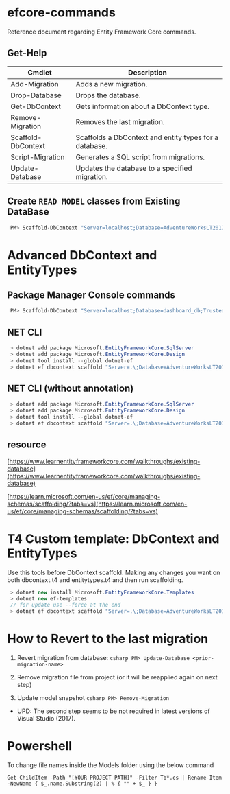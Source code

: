 # efcore-commands
Reference document regarding Entity Framework Core commands.


## Get-Help

| Cmdlet      |        Description
| ------------- | ------------- |
| Add-Migration | Adds a new migration.
| Drop-Database | Drops the database.
| Get-DbContext | Gets information about a DbContext type.
| Remove-Migration | Removes the last migration.
| Scaffold-DbContext | Scaffolds a DbContext and entity types for a database.
| Script-Migration | Generates a SQL script from migrations.
| Update-Database | Updates the database to a specified migration.


## Create `READ MODEL` classes from Existing DataBase
```csharp
 PM> Scaffold-DbContext "Server=localhost;Database=AdventureWorksLT2012;Trusted_Connection=True;" Microsoft.EntityFrameworkCore.SqlServer -OutputDir Models
```
# Advanced DbContext and EntityTypes

## Package Manager Console commands 
```csharp
 PM> Scaffold-DbContext "Server=localhost;Database=dashboard_db;Trusted_Connection=True;" Microsoft.EntityFrameworkCore.SqlServer -OutputDir Models Model    -Context "ApplicationDbContext" -Namespace AdventureWork.Models -ContextNamespace  AdventureWork.Data.DbContext -DataAnnotations
```
## NET CLI
```csharp
 > dotnet add package Microsoft.EntityFrameworkCore.SqlServer
 > dotnet add package Microsoft.EntityFrameworkCore.Design
 > dotnet tool install --global dotnet-ef
 > dotnet ef dbcontext scaffold "Server=.\;Database=AdventureWorksLT2012;Trusted_Connection=True;" Microsoft.EntityFrameworkCore.SqlServer -o Model -c "ApplicationDbContext" --data-annotations --context-dir 
```

## NET CLI (without annotation)
```csharp
 > dotnet add package Microsoft.EntityFrameworkCore.SqlServer
 > dotnet add package Microsoft.EntityFrameworkCore.Design
 > dotnet tool install --global dotnet-ef
 > dotnet ef dbcontext scaffold "Server=.\;Database=AdventureWorksLT2012;Trusted_Connection=True;" Microsoft.EntityFrameworkCore.SqlServer -o Model -c "ApplicationDbContext" --context-dir 
```

## resource
[https://www.learnentityframeworkcore.com/walkthroughs/existing-database](https://www.learnentityframeworkcore.com/walkthroughs/existing-database)

[https://learn.microsoft.com/en-us/ef/core/managing-schemas/scaffolding/?tabs=vs](https://learn.microsoft.com/en-us/ef/core/managing-schemas/scaffolding/?tabs=vs)

# T4 Custom template: DbContext and EntityTypes
Use this tools before DbContext scaffold. Making any changes you want on both dbcontext.t4 and entitytypes.t4 and then run scaffolding.
```csharp
 > dotnet new install Microsoft.EntityFrameworkCore.Templates
 > dotnet new ef-templates
 // for update use --force at the end
 > dotnet ef dbcontext scaffold "Server=.\;Database=AdventureWorksLT2012;Trusted_Connection=True;" Microsoft.EntityFrameworkCore.SqlServer -o "Data\Entities" --context-dir "Data\Context" -c "ApplicationDbContext" -f --no-pluralize --no-build --json
```

# How to Revert to the last migration
 1. Revert migration from database: 
    ```csharp PM> Update-Database <prior-migration-name> ```
 
 2. Remove migration file from project (or it will be reapplied again on next step)
 
 3. Update model snapshot
    ```csharp PM> Remove-Migration ```

  - UPD: The second step seems to be not required in latest versions of Visual Studio (2017).


# Powershell 
To change file names inside the Models folder using the below command
```shell
Get-ChildItem -Path "[YOUR PROJECT PATH]" -Filter Tb*.cs | Rename-Item -NewName { $_.name.Substring(2) | % { "" + $_ } }
```
